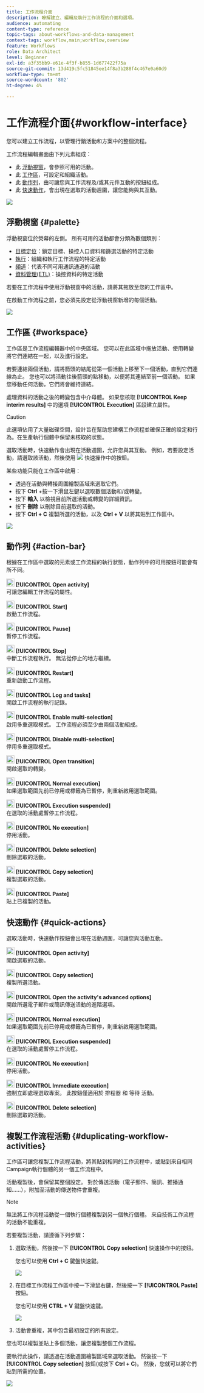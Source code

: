 ```yaml
---
title: 工作流程介面
description: 瞭解建立、編輯及執行工作流程的介面和選項。
audience: automating
content-type: reference
topic-tags: about-workflows-and-data-management
context-tags: workflow,main;workflow,overview
feature: Workflows
role: Data Architect
level: Beginner
exl-id: a3f35bb9-e61e-4f3f-b855-1d677422f75a
source-git-commit: 13d419c5fc51845ee14f8a3b288f4c467e0a60d9
workflow-type: tm+mt
source-wordcount: '802'
ht-degree: 4%

---
```


# 工作流程介面{#workflow-interface}

您可以建立工作流程，以管理行銷活動和方案中的整個流程。

工作流程編輯畫面由下列元素組成：

* 此 [浮動視窗](#palette)，會參照可用的活動。
* 此 [工作區](#workspace)，可設定和組織活動。
* 此 [動作列](#action-bar)，由可讓您與工作流程及/或其元件互動的按鈕組成。
* 此 [快速動作](#quick-actions)，會出現在選取的活動週圍，讓您能夠與其互動。

![](assets/wkf_overview.png)

## 浮動視窗 {#palette}

浮動視窗位於熒幕的左側。 所有可用的活動都會分類為數個類別：

* [目標定位](../../automating/using/about-targeting-activities.md)：鎖定目標、操控人口資料和篩選活動的特定活動
* [執行](../../automating/using/about-execution-activities.md)：組織和執行工作流程的特定活動
* [頻道](../../automating/using/about-channel-activities.md)：代表不同可用通訊通道的活動
* [資料管理(ETL)](../../automating/using/about-data-management-activities.md)：操控資料的特定活動

若要在工作流程中使用浮動視窗中的活動，請將其拖放至您的工作區中。

在啟動工作流程之前，您必須先設定從浮動視窗新增的每個活動。

![](assets/workflow_palette.png)

## 工作區 {#workspace}

工作區是工作流程編輯器中的中央區域。 您可以在此區域中拖放活動、使用轉變將它們連結在一起，以及進行設定。

若要連結兩個活動，請將箭頭的結尾從第一個活動上移至下一個活動，直到它們連線為止。 您也可以將活動往後箭頭的點移動，以便將其連結至前一個活動。 如果您移動任何活動，它們將會維持連結。

處理資料的活動之後的轉變包含中介母體。 如果您核取 **[!UICONTROL Keep interim results]** 中的選項 **[!UICONTROL Execution]** 區段建立屬性。

>[!CAUTION]
>
>此選項佔用了大量磁碟空間，設計旨在幫助您建構工作流程並確保正確的設定和行為。在生產執行個體中保留未核取的狀態。


選取活動時，快速動作會出現在活動週圍，允許您與其互動。 例如，若要設定活動，請選取該活動，然後使用 ![](assets/edit_darkgrey-24px_table.png) 快速操作中的按鈕。

某些功能只能在工作區中啟用：

* 透過在活動與轉接周圍繪製區域來選取它們。
* 按下 **Ctrl** +按一下滑鼠左鍵以選取數個活動和/或轉變。
* 按下 **輸入** 以檢視目前所選活動或轉變的詳細資訊。
* 按下 **刪除** 以刪除目前選取的活動。
* 按下 **Ctrl + C** 複製所選的活動，以及 **Ctrl + V** 以將其貼到工作區中。

![](assets/workflow_workspace.png)

## 動作列 {#action-bar}

根據在工作區中選取的元素或工作流程的執行狀態，動作列中的可用按鈕可能會有所不同。

<img height="21px" src="assets/edit_darkgrey-24px.png" /> **[!UICONTROL Open activity]**<br/>可讓您編輯工作流程的屬性。

<img height="21px" src="assets/play_darkgrey-24px_table.png" /> **[!UICONTROL Start]**<br/>啟動工作流程。

<img height="21px" src="assets/pause_darkgrey-24px_table.png" /> **[!UICONTROL Pause]**<br/>暫停工作流程。

<img height="21px" src="assets/stop_darkgrey-24px_table.png" /> **[!UICONTROL Stop]**<br/>中斷工作流程執行。 無法從停止的地方繼續。

<img height="21px" src="assets/pauseplay_darkgrey-24px_table.png" /> **[!UICONTROL Restart]**<br/>重新啟動工作流程。

<img height="21px" src="assets/printpreview_darkgrey-24px_table.png" /> **[!UICONTROL Log and tasks]**<br/>開啟工作流程的執行記錄。

<img height="21px" src="assets/checkcircle_darkgrey-24px_table.png" /> **[!UICONTROL Enable multi-selection]**<br/>啟用多重選取模式。 工作流程必須至少由兩個活動組成。

<img height="21px" src="assets/closecircle_darkgrey-24px_table.png" /> **[!UICONTROL Disable multi-selection]**<br/>停用多重選取模式。<br />

<img height="21px" src="assets/targeted.png" /> **[!UICONTROL Open transition]**<br/>開啟選取的轉變。<br />

<img height="21px" src="assets/check_darkgrey-24px_table.png" />  **[!UICONTROL Normal execution]**<br/>如果選取範圍先前已停用或標籤為已暫停，則重新啟用選取範圍。<br />

<img height="21px" src="assets/check_pause_darkgrey-24px_table.png" /> **[!UICONTROL Execution suspended]**<br/>在選取的活動處暫停工作流程。<br />

<img height="21px" src="assets/checkdisable.png" /> **[!UICONTROL No execution]**<br/>停用活動。<br />

<img height="21px" src="assets/delete_darkgrey-24px_table.png" /> **[!UICONTROL Delete selection]**<br/>刪除選取的活動。<br />

<img height="21px" src="assets/copy_24px.png" /> **[!UICONTROL Copy selection]**<br/>複製選取的活動。

<img height="21px" src="assets/paste_24px.png" /> **[!UICONTROL Paste]**<br/>貼上已複製的活動。

## 快速動作 {#quick-actions}

選取活動時，快速動作按鈕會出現在活動週圍，可讓您與活動互動。

<img height="21px" src="assets/edit_darkgrey-24px.png" /> **[!UICONTROL Open activity]**<br/>開啟選取的活動。

<img height="21px" src="assets/copy_24px.png" /> **[!UICONTROL Copy selection]**<br/>複製所選活動。

<img height="21px" src="assets/wkf_dlv_act_params_icon.png" /> **[!UICONTROL Open the activity's advanced options]**<br/>開啟所選電子郵件或簡訊傳送活動的進階選項。

<img height="21px" src="assets/check_darkgrey-24px_table.png" /> **[!UICONTROL Normal execution]**<br/>如果選取範圍先前已停用或標籤為已暫停，則重新啟用選取範圍。

<img height="21px" src="assets/check_pause_darkgrey-24px_table.png" /> **[!UICONTROL Execution suspended]**<br/>在選取的活動處暫停工作流程。

<img height="21px" src="assets/checkdisable.png" /> **[!UICONTROL No execution]**<br/>停用活動。

<img height="21px" src="assets/pending_darkgrey-24px_table.png" /> **[!UICONTROL Immediate execution]**<br/>強制立即處理選取專案。 此按鈕僅適用於 <span class="uicontrol">排程器</span> 和 <span class="uicontrol">等待</span> 活動。

<img height="21px" src="assets/delete_darkgrey-24px_table.png" /> **[!UICONTROL Delete selection]**<br/>刪除選取的活動。

## 複製工作流程活動 {#duplicating-workflow-activities}

工作區可讓您複製工作流程活動，將其貼到相同的工作流程中，或貼到來自相同Campaign執行個體的另一個工作流程中。

活動複製後，會保留其整個設定。 對於傳送活動（電子郵件、簡訊、推播通知……），附加至活動的傳送物件會重複。

>[!NOTE]
>
>無法將工作流程活動從一個執行個體複製到另一個執行個體。 來自技術工作流程的活動不能重複。

若要複製活動，請遵循下列步驟：

1. 選取活動，然後按一下 **[!UICONTROL Copy selection]** 快速操作中的按鈕。

   您也可以使用 **Ctrl + C** 鍵盤快速鍵。

   ![](assets/wkf_copypaste1.png)

1. 在目標工作流程工作區中按一下滑鼠右鍵，然後按一下 **[!UICONTROL Paste]** 按鈕。

   您也可以使用 **CTRL + V** 鍵盤快速鍵。

   ![](assets/wkf_copypaste2.png)

1. 活動會重複，其中包含最初設定的所有設定。

您也可以複製並貼上多個活動，讓您複製整個工作流程。

要執行此操作，請透過在活動週圍繪製區域來選取活動。 然後按一下 **[!UICONTROL Copy selection]** 按鈕(或按下 **Ctrl + C**)。 然後，您就可以將它們貼到所需的位置。

![](assets/wkf_copypaste3.png)
